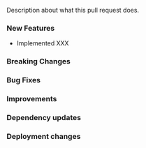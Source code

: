 Description about what this pull request does.

### New Features
- Implemented XXX

### Breaking Changes


### Bug Fixes


### Improvements


### Dependency updates


### Deployment changes

